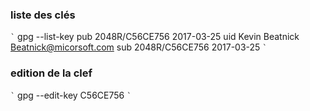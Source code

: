 ### liste des clés
`̀ `
gpg --list-key
pub   2048R/C56CE756 2017-03-25
uid                  Kevin Beatnick <Beatnick@micorsoft.com>
sub   2048R/C56CE756 2017-03-25
`̀ `

### edition de la clef

`̀ `
gpg --edit-key C56CE756
`̀ `

